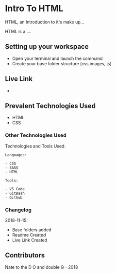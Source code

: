 # Intro To HTML

HTML, an Introduction to it's make up...

HTML is a ....

## Setting up your workspace

- Open your terminal and launch the command
- Create your base folder structure (css,images, js)

## Live Link
-

## Prevalent Technologies Used

 - HTML
 - CSS


### Other Technologies Used

Technologies and Tools Used:

```
Languages:

- CSS
- SASS
- HTML

```
```
Tools:

- VS Code
- GitBash
- Github

```

### Changelog

2018-11-15:
- Base folders added
- Readme Created
- Live Link Created

## Contributors

Nate to the D O and double G - 2018
